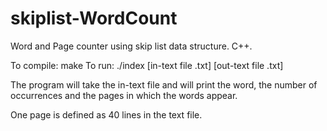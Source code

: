 # skiplist-WordCount
Word and Page counter using skip list data structure. C++. 

To compile: make
To run: ./index [in-text file .txt] [out-text file .txt]

The program will take the in-text file and will print the word, the number of occurrences and the pages in which the words appear.

One page is defined as 40 lines in the text file. 
